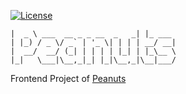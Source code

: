 [![License](https://img.shields.io/badge/license-Apache%202-brightgreen.svg)](https://github.com/wangzhenhui1992/peanuts-front/blob/master/LICENSE)
```
|  _ \ ___  __ _ _ __  _   _| |_ ___ 
| |_) / _ \/ _` | '_ \| | | | __/ __|
|  __/  __/ (_| | | | | |_| | |_\__ \
|_|   \___|\__,_|_| |_|\__,_|\__|___/
```
Frontend Project of [Peanuts](https://github.com/wangzhenhui1992/peanuts)
